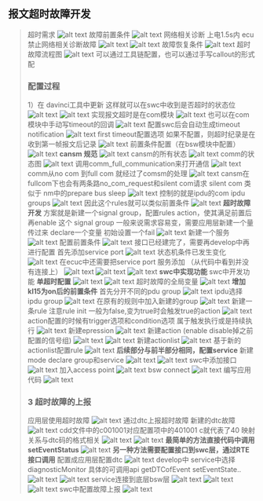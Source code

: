 ## 报文超时故障开发
> 超时需求
> ![alt text](image.png)
> 故障前置条件
> ![alt text](image-1.png)
> 网络相关诊断
> 上电1.5s内 ecu禁止网络相关诊断故障
> ![alt text](image-2.png)
> ![alt text](image-3.png)
> 故障恢复条件
> ![alt text](image-4.png)
> 超时故障流程图
> ![alt text](image-6.png)
> 可以通过工具链配置，也可以通过手写callout的形式配
> ### 配置过程
> 1）在 davinci工具中更新
> 这样就可以在swc中收到是否超时的状态位
> ![alt text](image-7.png)
> ![alt text](image-8.png)
> 实现报文超时是在com模块
> ![alt text](image-9.png)
> 也可以在com模块中手动写timeout的回调
> ![alt text](image-10.png)
> 配置swc后会自动生成timeout notification
> ![alt text](image-11.png)
> first timeout配置选项
> 如果不配置，则超时纪录是在收到第一帧报文后记录
> ![alt text](image-12.png)
> 前置条件配置（在bsw模块中配置）
> ![alt text](image-13.png)
> **cansm 规范**
> ![alt text](image-14.png)
> cansm的所有状态
> ![alt text](image-15.png)
> comm的状态图
> ![alt text](image-16.png)
> 调用comm_full_communication来打开通信
> ![alt text](image-17.png)
> comm从no com 到full com 就经过了comsm的处理
> ![alt text](image-18.png)
> cansm在fullcom下也会有两条路no_com_request和silent com请求
> silent com 类似于 nm中的prepare bus sleep
> ![alt text](image-19.png)
> 控制的就是ipdu的com ipdu groups
> ![alt text](image-20.png)
> 因此这个rules就可以类似前置条件
> ![alt text](image-21.png)
> **超时故障开发**
> 方案就是新建一个signal group，配置rules action，使其满足前置后再enable 这个 signal group
> 一般来说需求容易变，需要应用层新建一个量传过来
>  declare一个变量 初始设置一个fail
> ![alt text](image-22.png)
> 新建一个服务
> ![alt text](image-23.png)
> 配置前置条件
> ![alt text](image-24.png)
> 接口已经建完了，需要再develop中再进行配置
> 首先添加service port
> ![alt text](image-25.png)
> 状态机条件已发生变化
> ![alt text](image-26.png)
> 在ecuc中还需要把service port 服务添加 （从代码中看到并没有连接上）
> ![alt text](image-27.png)
> ![alt text](image-28.png)
> ![alt text](image-29.png)
> **swc中实现功能**
> swc中开发功能
> **单超时配置**
> ![alt text](image-30.png)
> ![alt text](image-31.png)
> 超时故障的全局变量
> ![alt text](image-32.png)
> **增加kl15为on后的前置条件**
> 首先分开不同的pdu group
> ![alt text](image-33.png)
> ipdu选择 ipdu group
> ![alt text](image-34.png)
> 在原有的规则中加入新建的group
> ![alt text](image-35.png)
> 新建一条rule
> 注意rule init 一般为false,变为true时会触发true的action
> ![alt text](image-37.png)
> action配置的时候有trigger选项和condition选项
> 属于触发执行或是持续执行
> ![alt text](image-36.png)
> 新建epression
> ![alt text](image-38.png)
> 新建action (enable disable掉之前配置的信号组)
> ![alt text](image-39.png)
> ![alt text](image-40.png)
> 新建actionlist
> ![alt text](image-41.png)
> 基于新的actionlist配置rule
> ![alt text](image-42.png)
> **后续部分与前半部分相同，配置service**
> 新建mode declare group和service
> ![alt text](image-43.png)
> ![alt text](image-44.png)
> swc中添加接口
> ![alt text](image-45.png)
> 加入access point
> ![alt text](image-46.png)
> bsw connect
> ![alt text](image-48.png)
> 编写应用代码
> ![alt text](image-47.png)
> ### 3 超时故障的上报
> 应用层使用超时故障
> ![alt text](image-49.png)
> 通过dtc上报超时故障
> 新建的dtc故障
> ![alt text](image-50.png)
> cdd文件中的c001001对应配置项中的401001
> c就代表了40
> 映射关系与dtc码的格式相关
> ![alt text](image-51.png)
> ![alt text](image-52.png)
> **最简单的方法直接代码中调用setEventStatus**
> ![alt text](image-53.png)
> **另一种方法需要配置接口到swc层，通过RTE接口调用**
> 配置成应用层配置dtc 
> ![alt text](image-54.png)
> develop中
> service中选择diagnosticMonitor
> 具体的可调用api getDTCofEvent setEventState..
> ![alt text](image-55.png)
> ![alt text](image-56.png)
> service连接到底层bsw层
> ![alt text](image-57.png)
> ![alt text](image-58.png)
> ![alt text](image-59.png)
> swc中配置故障上报
> ![alt text](image-60.png)